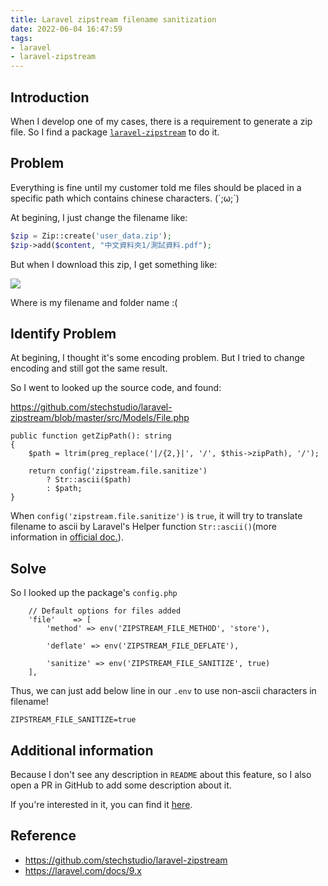 ```yaml
---
title: Laravel zipstream filename sanitization
date: 2022-06-04 16:47:59
tags:
- laravel
- laravel-zipstream
---
```


## Introduction

When I develop one of my cases, there is a requirement to generate a zip file. So I find a package [`laravel-zipstream`](https://github.com/stechstudio/laravel-zipstream) to do it.

## Problem

Everything is fine until my customer told me files should be placed in a specific path which contains chinese characters. (´;ω;`)

At begining, I just change the filename like:

```php
$zip = Zip::create('user_data.zip');
$zip->add($content, "中文資料夾1/測試資料.pdf");
```

But when I download this zip, I get something like:

![](https://i.imgur.com/9R2AKAA.png)

Where is my filename and folder name :(

## Identify Problem

At begining, I thought it's some encoding problem. But I tried to change encoding and still got the same result.

So I went to looked up the source code, and found:

 https://github.com/stechstudio/laravel-zipstream/blob/master/src/Models/File.php
```php=105
public function getZipPath(): string
{
    $path = ltrim(preg_replace('|/{2,}|', '/', $this->zipPath), '/');

    return config('zipstream.file.sanitize')
        ? Str::ascii($path)
        : $path;
}
```

When `config('zipstream.file.sanitize')` is `true`, it will try to translate filename to ascii by Laravel's Helper function `Str::ascii()`(more information in [official doc.](https://laravel.com/docs/9.x/helpers)).

## Solve

So I looked up the package's `config.php`

```php=12
    // Default options for files added
    'file'    => [
        'method' => env('ZIPSTREAM_FILE_METHOD', 'store'),

        'deflate' => env('ZIPSTREAM_FILE_DEFLATE'),

        'sanitize' => env('ZIPSTREAM_FILE_SANITIZE', true)
    ],
```

Thus, we can just add below line in our `.env` to use non-ascii characters in filename!

```env
ZIPSTREAM_FILE_SANITIZE=true
```

## Additional information

Because I don't see any description in `README` about this feature, so I also open a PR in GitHub to add some description about it.

If you're interested in it, you can find it [here](https://github.com/stechstudio/laravel-zipstream/pull/74).

## Reference

- https://github.com/stechstudio/laravel-zipstream
- https://laravel.com/docs/9.x
